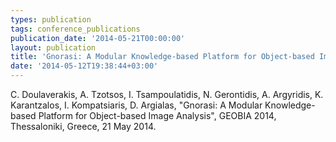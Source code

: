 ```yaml
---
types: publication
tags: conference_publications
publication_date: '2014-05-21T00:00:00'
layout: publication
title: 'Gnorasi: A Modular Knowledge-based Platform for Object-based Image Analysis'
date: '2014-05-12T19:38:44+03:00'
---
```

<p>C. Doulaverakis, A. Tzotsos, I. Tsampoulatidis, N. Gerontidis, A. Argyridis, K. Karantzalos, I. Kompatsiaris, D. Argialas, "Gnorasi: A Modular Knowledge-based Platform for Object-based Image Analysis", GEOBIA 2014, Thessaloniki, Greece, 21 May 2014.</p>
